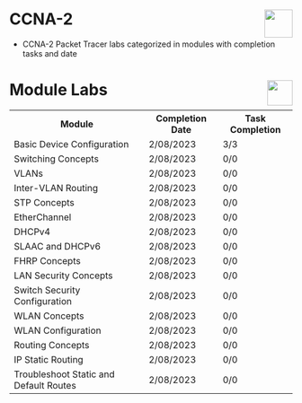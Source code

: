 # CCNA-2 <img align='right' src='https://cdn.dribbble.com/users/3826508/screenshots/14400745/media/d95e3ca02e149c6e8f96f0e20941b28e.gif' width='50' height='50'>
- CCNA-2 Packet Tracer labs categorized in modules with completion tasks and date

# Module Labs <img align='right' src='https://media.tenor.com/NdWpwj3NKpYAAAAM/santosh-dawar-scientist.gif' width='45' height='45'>

<table>
  <tr>
    <th>Module</th>
    <th>Completion Date</th>
    <th>Task Completion</th>
  </tr>
  <tr>
    <td>Basic Device Configuration</td>
    <td>2/08/2023</td>
    <td>3/3</td>
  </tr>
  <tr>
    <td>Switching Concepts</td>
    <td>2/08/2023</td>
    <td>0/0</td>
  </tr>
  <tr>
    <td>VLANs</td>
    <td>2/08/2023</td>
    <td>0/0</td>
  </tr>
  <tr>
    <td>Inter-VLAN Routing</td>
    <td>2/08/2023</td>
    <td>0/0</td>
  </tr>
  <tr>
    <td>STP Concepts</td>
    <td>2/08/2023</td>
    <td>0/0</td>
  </tr>
  <tr>
    <td>EtherChannel</td>
    <td>2/08/2023</td>
    <td>0/0</td>
  </tr>
  <tr>
    <td>DHCPv4</td>
    <td>2/08/2023</td>
    <td>0/0</td>
  </tr>
  <tr>
    <td>SLAAC and DHCPv6</td>
    <td>2/08/2023</td>
    <td>0/0</td>
  </tr>
  <tr>
    <td>FHRP Concepts</td>
    <td>2/08/2023</td>
    <td>0/0</td>
  </tr>
  <tr>
    <td>LAN Security Concepts</td>
    <td>2/08/2023</td>
    <td>0/0</td>
  </tr>
  <tr>
    <td>Switch Security Configuration</td>
    <td>2/08/2023</td>
    <td>0/0</td>
  </tr>
  <tr>
    <td>WLAN Concepts</td>
    <td>2/08/2023</td>
    <td>0/0</td>
  </tr>
  <tr>
    <td>WLAN Configuration</td>
    <td>2/08/2023</td>
    <td>0/0</td>
  </tr>
  <tr>
    <td>Routing Concepts</td>
    <td>2/08/2023</td>
    <td>0/0</td>
  </tr>
  <tr>
    <td>IP Static Routing</td>
    <td>2/08/2023</td>
    <td>0/0</td>
  </tr>
  <tr>
    <td>Troubleshoot Static and Default Routes</td>
    <td>2/08/2023</td>
    <td>0/0</td>
  </tr>
</table>
